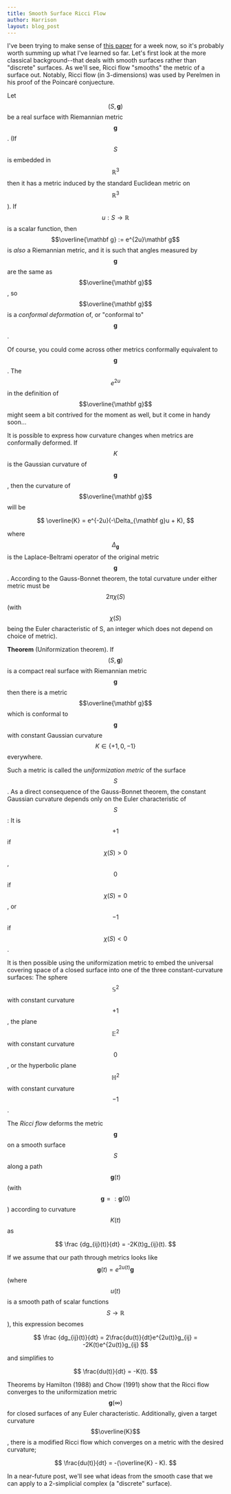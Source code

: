 ```yaml
---
title: Smooth Surface Ricci Flow
author: Harrison
layout: blog_post
---
```


I've been trying to make sense of
[this paper](http://http://arxiv.org/abs/1401.0401) for a week now, so
it's probably worth summing up what I've learned so far. Let's first
look at the more classical background--that deals with smooth surfaces
rather than "discrete" surfaces. As we'll see, Ricci flow "smooths"
the metric of a surface out. Notably, Ricci flow (in
3-dimensions) was used by Perelmen in his proof of the Poincar&eacute;
conjuecture.

Let $$(S, \mathbf g)$$ be a real surface with Riemannian metric
$$\mathbf g$$. (If $$S$$ is embedded in $$\mathbb R^3$$ then it has a
metric induced by the standard Euclidean metric on $$\mathbb
R^3$$). If $$u: S \to \mathbb{R}$$ is a scalar function, then
$$\overline{\mathbf g} := e^{2u}\mathbf g$$ is *also* a Riemannian
metric, and it is such that angles measured by $$\mathbf g$$ are the
same as $$\overline{\mathbf g}$$, so $$\overline{\mathbf g}$$ is a
*conformal deformation* of, or "conformal to" $$\mathbf g$$.

Of course, you could come across other metrics conformally equivalent
to $$\mathbf g$$. The $$e^{2u}$$ in the definition of
$$\overline{\mathbf g}$$ might seem a bit contrived for the moment as
well, but it come in handy soon...

It is possible to express how curvature changes when metrics are
conformally deformed. If $$K$$ is the Gaussian curvature of $$\mathbf
g$$, then the curvature of $$\overline{\mathbf g}$$ will be

$$ \overline{K} = e^{-2u}(-\Delta_{\mathbf g}u + K), $$

where $$\Delta_{\mathbf g}$$ is the Laplace-Beltrami operator of the
original metric $$\mathbf g$$. According to the Gauss-Bonnet theorem,
the total curvature under either metric must be $$2 \pi \chi(S)$$
(with $$\chi(S)$$ being the Euler characteristic of S, an integer
which does not depend on choice of metric).

**Theorem** (Uniformization theorem). If $$(S, \mathbf g)$$ is a
  compact real surface with Riemannian metric $$\mathbf g$$ then there
  is a metric $$\overline{\mathbf g}$$ which is conformal to $$\mathbf
  g$$ with constant Gaussian curvature $$K \in \{+1, 0, -1\}$$
  everywhere.

Such a metric is called the *uniformization metric* of the surface
$$S$$. As a direct consequence of the Gauss-Bonnet theorem, the
constant Gaussian curvature depends only on the Euler characteristic
of $$S$$: It is $$+1$$ if $$\chi(S) > 0$$, $$0$$ if $$\chi(S) = 0$$,
or $$-1$$ if $$\chi(S) < 0$$.

It is then possible using the uniformization metric to embed the
universal covering space of a closed surface into one of the three
constant-curvature surfaces: The sphere $$\mathbb S^2$$ with constant
curvature $$+1$$, the plane $$\mathbb E^2$$ with constant curvature
$$0$$, or the hyperbolic plane $$\mathbb H^2$$ with constant curvature
$$-1$$.

The *Ricci flow* deforms the metric $$\mathbf g$$ on a smooth surface
$$S$$ along a path $$\mathbf g(t)$$ (with $$\mathbf g =: \mathbf g(0)$$)
according to curvature $$K(t)$$ as

$$ \frac {dg_{ij}(t)}{dt} = -2K(t)g_{ij}(t). $$

If we assume that our path through metrics looks like $$\mathbf g(t) =
e^{2u(t)}\mathbf g$$ (where $$u(t)$$ is a smooth path of scalar
functions $$S \to \mathbb R$$), this expression becomes

$$ \frac {dg_{ij}(t)}{dt} = 2\frac{du(t)}{dt}e^{2u(t)}g_{ij} = -2K(t)e^{2u(t)}g_{ij} $$

and simplifies to

$$ \frac{du(t)}{dt} = -K(t). $$

Theorems by Hamilton (1988) and Chow (1991) show that the Ricci flow
converges to the uniformization metric $$\mathbf g(\infty)$$ for
closed surfaces of any Euler characteristic. Additionally, given a
target curvature $$\overline{K}$$, there is a modified Ricci flow which
converges on a metric with the desired curvature;

$$ \frac{du(t)}{dt} = -(\overline{K} - K). $$

In a near-future post, we'll see what ideas from the smooth case that
we can apply to a 2-simplicial complex (a "discrete" surface).
